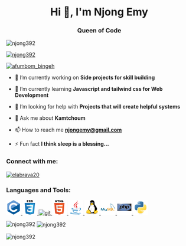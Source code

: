<h1 align="center">Hi 👋, I'm Njong Emy</h1>
<h3 align="center">Queen of Code</h3>

<p align="left"> <img src="https://komarev.com/ghpvc/?username=njong392&label=Profile%20views&color=0e75b6&style=flat" alt="njong392" /> </p>

<p align="left"> <a href="https://github.com/ryo-ma/github-profile-trophy"><img src="https://github-profile-trophy.vercel.app/?username=njong392" alt="njong392" /></a> </p>

<p align="left"> <a href="https://twitter.com/afumbom_bingeh" target="blank"><img src="https://img.shields.io/twitter/follow/afumbom_bingeh?logo=twitter&style=for-the-badge" alt="afumbom_bingeh" /></a> </p>

- 🔭 I’m currently working on **Side projects for skill building**

- 🌱 I’m currently learning **Javascript and tailwind css for Web Development**

- 🤝 I’m looking for help with **Projects that will create helpful systems**

- 💬 Ask me about **Kamtchoum**

- 📫 How to reach me **njongemy@gmail.com**

- ⚡ Fun fact **I think sleep is a blessing...**

<h3 align="left">Connect with me:</h3>
<p align="left">
<a href="https://twitter.com/elabrava20" target="blank"><img align="center" src="https://raw.githubusercontent.com/rahuldkjain/github-profile-readme-generator/master/src/images/icons/Social/twitter.svg" alt="elabrava20" height="30" width="40" /></a>
</p>

<h3 align="left">Languages and Tools:</h3>
<p align="left"> <a href="https://www.cprogramming.com/" target="_blank"> <img src="https://raw.githubusercontent.com/devicons/devicon/master/icons/c/c-original.svg" alt="c" width="40" height="40"/> </a> <a href="https://www.w3schools.com/css/" target="_blank"> <img src="https://raw.githubusercontent.com/devicons/devicon/master/icons/css3/css3-original-wordmark.svg" alt="css3" width="40" height="40"/> </a> <a href="https://git-scm.com/" target="_blank"> <img src="https://www.vectorlogo.zone/logos/git-scm/git-scm-icon.svg" alt="git" width="40" height="40"/> </a> <a href="https://www.w3.org/html/" target="_blank"> <img src="https://raw.githubusercontent.com/devicons/devicon/master/icons/html5/html5-original-wordmark.svg" alt="html5" width="40" height="40"/> </a> <a href="https://www.java.com" target="_blank"> <img src="https://raw.githubusercontent.com/devicons/devicon/master/icons/java/java-original.svg" alt="java" width="40" height="40"/> </a> <a href="https://www.linux.org/" target="_blank"> <img src="https://raw.githubusercontent.com/devicons/devicon/master/icons/linux/linux-original.svg" alt="linux" width="40" height="40"/> </a> <a href="https://www.mysql.com/" target="_blank"> <img src="https://raw.githubusercontent.com/devicons/devicon/master/icons/mysql/mysql-original-wordmark.svg" alt="mysql" width="40" height="40"/> </a> <a href="https://www.php.net" target="_blank"> <img src="https://raw.githubusercontent.com/devicons/devicon/master/icons/php/php-original.svg" alt="php" width="40" height="40"/> </a> <a href="https://www.python.org" target="_blank"> <img src="https://raw.githubusercontent.com/devicons/devicon/master/icons/python/python-original.svg" alt="python" width="40" height="40"/> </a> </p>

<p><img align="left" src="https://github-readme-stats.vercel.app/api/top-langs?username=njong392&show_icons=true&locale=en&layout=compact" alt="njong392" /></p>

<p>&nbsp;<img align="center" src="https://github-readme-stats.vercel.app/api?username=njong392&show_icons=true&locale=en" alt="njong392" /></p>

<p><img align="center" src="https://github-readme-streak-stats.herokuapp.com/?user=njong392&" alt="njong392" /></p>


<!---
Njong392/Njong392 is a ✨ special ✨ repository because its `README.md` (this file) appears on your GitHub profile.
You can click the Preview link to take a look at your changes.
--->
